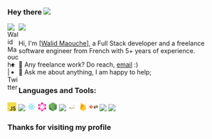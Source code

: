### Hey there <img src="https://media.giphy.com/media/hvRJCLFzcasrR4ia7z/giphy.gif" width="25px">
<a href="https://www.linkedin.com/in/walid-maouche/">
<img height="25" src="https://raw.githubusercontent.com/gauravghongde/social-icons/master/PNG/Color/LinkedIN.png">
</a>
<a href="https://twitter.com/walid__mch">
  <img align="left" alt="Walid Maouche | Twitter" width="25" src="https://github.com/gauravghongde/social-icons/blob/master/PNG/Color/Twitter.png?raw=true" />
</a>

<br />
<br />
Hi, I'm [<a href="https://walidmaouche.github.io/">Walid Maouche</a>], a Full Stack developer and a freelance software engineer from French with 5+ years of experience.

- 💼 Any freelance work? Do reach, [email](mailto:walidmaouche24@gmail.com) :)
- 💬 Ask me about anything, I am happy to help;

### Languages and Tools:  
<code><img height="20" src="https://raw.githubusercontent.com/github/explore/80688e429a7d4ef2fca1e82350fe8e3517d3494d/topics/javascript/javascript.png"></code>
<code><img src="https://cdn.icon-icons.com/icons2/2415/PNG/512/typescript_original_logo_icon_146317.png" height="20"/></code>
<code><img height="20" src="https://raw.githubusercontent.com/github/explore/80688e429a7d4ef2fca1e82350fe8e3517d3494d/topics/react/react.png"></code>
<code><img height="20" src="https://raw.githubusercontent.com/github/explore/5c058a388828bb5fde0bcafd4bc867b5bb3f26f3/topics/graphql/graphql.png"></code>
<code><img height="20" src="https://raw.githubusercontent.com/github/explore/80688e429a7d4ef2fca1e82350fe8e3517d3494d/topics/nodejs/nodejs.png"></code>
<code><img height="20" src="https://www.pikpng.com/pngl/b/160-1603662_aol-logo-transparent-icone-php-png-clipart.png" /></code>
<code><img height="20" src="https://raw.githubusercontent.com/github/explore/80688e429a7d4ef2fca1e82350fe8e3517d3494d/topics/mysql/mysql.png"></code>
<code><img height="20" src="https://raw.githubusercontent.com/github/explore/80688e429a7d4ef2fca1e82350fe8e3517d3494d/topics/firebase/firebase.png"></code>
<code><img height="20" src="https://raw.githubusercontent.com/github/explore/80688e429a7d4ef2fca1e82350fe8e3517d3494d/topics/git/git.png"></code>
<code><img height="20" src="https://upload.wikimedia.org/wikipedia/commons/thumb/9/91/Octicons-mark-github.svg/600px-Octicons-mark-github.svg.png" /></code>
<code><img height="20" src="https://cdn.icon-icons.com/icons2/2415/PNG/512/gitlab_original_logo_icon_146503.png" /></code>


### Thanks for visiting my profile
<br>
